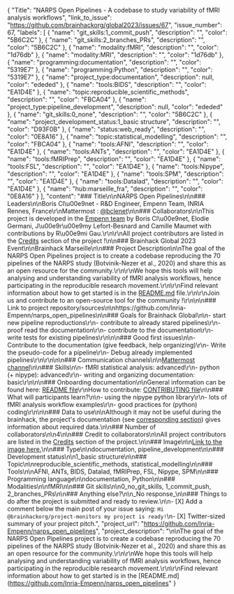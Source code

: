{
  "Title": "NARPS Open Pipelines - A codebase to study variability of fMRI analysis workflows",
  "link_to_issue": "https://github.com/brainhackorg/global2023/issues/67",
  "issue_number": 67,
  "labels": [
    {
      "name": "git_skills:1_commit_push",
      "description": "",
      "color": "5B6C2C"
    },
    {
      "name": "git_skills:2_branches_PRs",
      "description": "",
      "color": "5B6C2C"
    },
    {
      "name": "modality:fMRI",
      "description": "",
      "color": "1d76db"
    },
    {
      "name": "modality:MRI",
      "description": "",
      "color": "1d76db"
    },
    {
      "name": "programming:documentation",
      "description": "",
      "color": "5319E7"
    },
    {
      "name": "programming:Python",
      "description": "",
      "color": "5319E7"
    },
    {
      "name": "project_type:documentation",
      "description": null,
      "color": "ededed"
    },
    {
      "name": "tools:BIDS",
      "description": "",
      "color": "EA1D4E"
    },
    {
      "name": "topic:reproducible_scientific_methods",
      "description": "",
      "color": "FBCA04"
    },
    {
      "name": "project_type:pipeline_development",
      "description": null,
      "color": "ededed"
    },
    {
      "name": "git_skills:0_none",
      "description": "",
      "color": "5B6C2C"
    },
    {
      "name": "project_development_status:1_basic structure",
      "description": "",
      "color": "D93F0B"
    },
    {
      "name": "status:web_ready",
      "description": "",
      "color": "0E8A16"
    },
    {
      "name": "topic:statistical_modelling",
      "description": "",
      "color": "FBCA04"
    },
    {
      "name": "tools:AFNI",
      "description": "",
      "color": "EA1D4E"
    },
    {
      "name": "tools:ANTs",
      "description": "",
      "color": "EA1D4E"
    },
    {
      "name": "tools:fMRIPrep",
      "description": "",
      "color": "EA1D4E"
    },
    {
      "name": "tools:FSL",
      "description": "",
      "color": "EA1D4E"
    },
    {
      "name": "tools:Nipype",
      "description": "",
      "color": "EA1D4E"
    },
    {
      "name": "tools:SPM",
      "description": "",
      "color": "EA1D4E"
    },
    {
      "name": "tools:Datalad",
      "description": "",
      "color": "EA1D4E"
    },
    {
      "name": "hub:marseille_fra",
      "description": "",
      "color": "0E8A16"
    }
  ],
  "content": "### Title\n\nNARPS Open Pipelines\n\n### Leaders\n\nBoris Cl\u00e9net - R&D Engineer, Empenn Team, INRIA Rennes, France\r\nMattermost : [@bclenet](https://mattermost.brainhack.org/brainhack/messages/@bclenet)\n\n### Collaborators\n\nThis project is developed in the [Empenn team](https://team.inria.fr/empenn/) by Boris Cl\u00e9net, Elodie Germani, J\u00e9r\u00e9my Lefort-Besnard and Camille Maumet with contributions by R\u00e9mi Gau.\r\n\r\nAll project contributors are listed in the [Credits](https://github.com/Inria-Empenn/narps_open_pipelines#credits) section of the project !\n\n### Brainhack Global 2023 Event\n\nBrainhack Marseille\n\n### Project Description\n\nThe goal of the NARPS Open Pipelines project is to create a codebase reproducing the 70 pipelines of the NARPS study (Botvinik-Nezer et al., 2020) and share this as an open resource for the community.\r\n\r\nWe hope this tools will help analysing and understanding variability of fMRI analysis workflows, hence participating in the reproducible research movement.\r\n\r\nFind relevant information about how to get started is in the [README.md](https://github.com/Inria-Empenn/narps_open_pipelines#readme) file.\r\n\r\nJoin us and contribute to an open-source tool for the community !\r\n\n\n### Link to project repository/sources\n\nhttps://github.com/Inria-Empenn/narps_open_pipelines\n\n### Goals for Brainhack Global\n\n- start new pipeline reproductions\r\n- contribute to already stared pipelines\r\n- proof read the documentation\r\n- contribute to the documentation\r\n- write tests for existing pipelines\r\n\n\n### Good first issues\n\n- Contribute to the documentation (give feedback, help organizing)\r\n- Write the pseudo-code for a pipeline\r\n- Debug already implemented pipelines\r\n\r\n\n\n### Communication channels\n\n[Mattermost channel](https://mattermost.brainhack.org/brainhack/channels/narps-open-pipelines)\n\n### Skills\n\n- fMRI statistical analysis: advanced\r\n- python (+ nipype): advanced\r\n- writing and organizing documentation: basic\r\n\n\n### Onboarding documentation\n\nGeneral information can be found here: [README file](https://github.com/Inria-Empenn/narps_open_pipelines/blob/main/README.md)\r\nHow to contribute: [CONTRIBUTING file](https://github.com/Inria-Empenn/narps_open_pipelines/blob/main/CONTRIBUTING.md)\n\n### What will participants learn?\n\n- using the nipype python library\r\n- lots of fMRI analysis workflow examples\r\n- good practices for (python) coding\r\n\n\n### Data to use\n\nAlthough it may not be useful during the brainhack, the project's documentation (see [corresponding section](https://github.com/Inria-Empenn/narps_open_pipelines/blob/main/docs/data.md)) gives information about required data.\n\n### Number of collaborators\n\n4\n\n### Credit to collaborators\n\nAll project contributors are listed in the [Credits](https://github.com/Inria-Empenn/narps_open_pipelines#credits) section of the project.\n\n### Image\n\n[Link to the image here.](https://github.com/Inria-Empenn/narps_open_pipelines/blob/main/assets/images/project_illustration.png)\n\n### Type\n\ndocumentation, pipeline_development\n\n### Development status\n\n1_basic structure\n\n### Topic\n\nreproducible_scientific_methods, statistical_modelling\n\n### Tools\n\nAFNI, ANTs, BIDS, Datalad, fMRIPrep, FSL, Nipype, SPM\n\n### Programming language\n\ndocumentation, Python\n\n### Modalities\n\nfMRI\n\n### Git skills\n\n0_no_git_skills, 1_commit_push, 2_branches_PRs\n\n### Anything else?\n\n_No response_\n\n### Things to do after the project is submitted and ready to review.\n\n- [X] Add a comment below the main post of your issue saying: `Hi @brainhackorg/project-monitors my project is ready!`\n- [X] Twitter-sized summary of your project pitch.",
  "project_url": "https://github.com/Inria-Empenn/narps_open_pipelines",
  "project_description": "\n\nThe goal of the NARPS Open Pipelines project is to create a codebase reproducing the 70 pipelines of the NARPS study (Botvinik-Nezer et al., 2020) and share this as an open resource for the community.\r\n\r\nWe hope this tools will help analysing and understanding variability of fMRI analysis workflows, hence participating in the reproducible research movement.\r\n\r\nFind relevant information about how to get started is in the [README.md](https://github.com/Inria-Empenn/narps_open_pipelines"
}